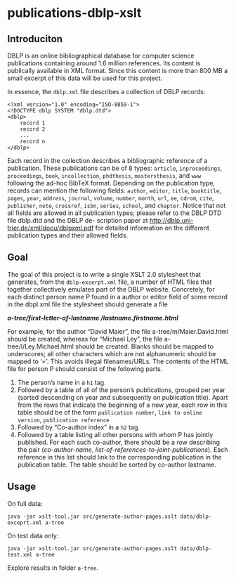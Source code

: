 # publications-dblp-xslt

## Introduciton

DBLP is an online bibliographical database for computer science publications containing around 1.6 million references. Its content is publically available in XML format. Since this content is more than 800 MB a small excerpt of this data will be used for this project.

In essence, the `dblp.xml` file describes a collection of DBLP records:
```
<?xml version="1.0" encoding="ISO-8859-1">
<!DOCTYPE dblp SYSTEM "dblp.dtd">
<dblp>
    record 1 
    record 2 
    ... 
    record n
</dblp>

```

Each record in the collection describes a bibliographic reference of a publication. These publications can be of 8 types: `article`, `inproceedings`, `proceedings`, `book`, `incollection`, `phdthesis`, `mastersthesis`, and `www` following the ad-hoc BibTeX format.
Depending on the publication type, records can mention the following fields: `author`, `editor`, `title`, `booktitle`, `pages`, `year`, `address`, `journal`, `volume`, `number`, `month`, `url`, `ee`, `cdrom`, `cite`, `publisher`, `note`, `crossref`, `isbn`, `series`, `school`, and `chapter`. Notice that not all fields are allowed in all publication types; please refer to the DBLP DTD file dblp.dtd and the DBLP de- scription paper at http://dblp.uni-trier.de/xml/docu/dblpxml.pdf for detailed information on the different publication types and their allowed fields.

## Goal

The goal of this project is to write a single XSLT 2.0 stylesheet that generates, from the `dblp-excerpt.xml` file, a number of HTML files that together collectively emulates part of the DBLP website.
Concretely, for each distinct person name P found in a author or editor field of some record in the dbpl.xml file the stylesheet should generate a file

___a-tree/first-letter-of-lastname /lastname.firstname.html___

For example, for the author “David Maier”, the file a-tree/m/Maier.David.html should be created, whereas for “Michael Ley”, the file a-tree/l/Ley.Michael.html should be created. Blanks should be mapped to underscores; all other characters which are not alphanumeric should be mapped to ‘=’. This avoids illegal filenames/URLs.
The contents of the HTML file for person P should consist of the following parts.
1. The person’s name in a `h1` tag.
1. Followed by a table of all of the person’s publications, grouped per year (sorted descending on year and subsequently on publication title). Apart from the rows that indicate the beginning of a new year, each row in this table should be of the form `publication number`, `link to online version`, `publication reference`
1. Followed by “Co-author index” in a `h2` tag.
1. Followed by a table listing all other persons with whom P has jointly published. For each such co-author, there should be a row describing the pair (_co-author-name_, _list-of-references-to-joint-publications_). Each reference in this list should link to the corresponding publication in the publication table. The table should be sorted by co-author lastname.

## Usage

On full data:

`java -jar xslt-tool.jar src/generate-author-pages.xslt data/dblp-exceprt.xml a-tree`

On test data only:

`java -jar xslt-tool.jar src/generate-author-pages.xslt data/dblp-test.xml a-tree`

Explore results in folder `a-tree`.
